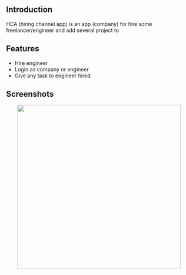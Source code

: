 ## Introduction
HCA (hiring channel app) is an app (company) for hire some freelancer/engineer and add several project to

## Features
* Hire engineer
* Login as company or engineer
* Give any task to engineer hired


## Screenshots
<div align="center">
    <img width="444" src="https://i.ibb.co/DKPhY4d/Untitled-design.png">
</div>
